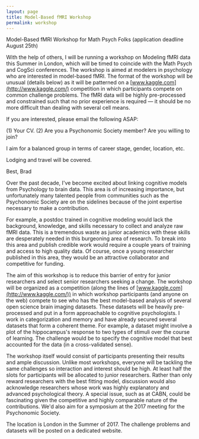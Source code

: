 ```yaml
---
layout: page
title: Model-Based fMRI Workshop
permalink: workshop
---
```


Model-Based fMRI Workshop for Math Psych Folks (application deadline August 25th)

With the help of others, I will be running a workshop on Modeling fMRI data this Summer in London, which will be timed to coincide with the Math Psych and CogSci conferences. The workshop is aimed at modelers in psychology who are interested in model-based fMRI. The format of the workshop will be unusual (details below) as it will be patterned on a [www.kaggle.com](http://www.kaggle.com/) competition in which participants compete on common challenge problems. The fMRI data will be highly pre-processed and constrained such that no prior experience is required — it should be no more difficult than dealing with several cell means.

If you are interested, please email the following ASAP:

(1) Your CV.
(2) Are you a Psychonomic Society member? Are you willing to join?

I aim for a balanced group in terms of career stage, gender, location, etc. 

Lodging and travel will be covered.

Best,
Brad



Over the past decade, I've become excited about linking cognitive models from Psychology to brain data. This area is of increasing importance, but unfortunately many talented people from communities such as the Psychonomic Society are on the sidelines because of the joint expertise necessary to make a contribution. 

For example, a postdoc trained in cognitive modeling would lack the background, knowledge, and skills necessary to collect and analyze raw fMRI data. This is a tremendous waste as junior academics with these skills are desperately needed in this burgeoning area of research. To break into this area and publish credible work would require a couple years of training and access to high quality data. Of course, once a young researcher published in this area, they would be an attractive collaborator and competitive for funding.

The aim of this workshop is to reduce this barrier of entry for junior researchers and select senior researchers seeking a change. The workshop will be organized as a competition (along the lines of [www.kaggle.com](http://www.kaggle.com/)) in which workshop participants (and anyone on the web) compete to see who has the best model-based analysis of several open science brain imaging datasets. These datasets will be heavily pre-processed and put in a form approachable to cognitive psychologists. I work in categorization and memory and have already secured several datasets that form a coherent theme. For example, a dataset might involve a plot of the hippocampus's response to two types of stimuli over the course of learning. The challenge would be to specify the cognitive model that best accounted for the data (in a cross-validated sense). 

The workshop itself would consist of participants presenting their results and ample discussion. Unlike most workshops, everyone will be tackling the same challenges so interaction and interest should be high. At least half the slots for participants will be allocated to junior researchers. Rather than only reward researchers with the best fitting model, discussion would also acknowledge researchers whose work was highly explanatory and advanced psychological theory. A special issue, such as at CABN, could be fascinating given the competitive and highly comparable nature of the contributions. We'd also aim for a symposium at the 2017 meeting for the Psychonomic Society.

The location is London in the Summer of 2017. The challenge problems and datasets will be posted on a dedicated website.
